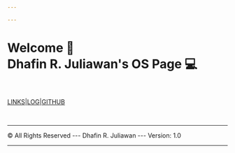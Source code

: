 ```yaml
---

---
```

# Welcome 🍻 <br>  Dhafin R. Juliawan's OS Page 💻
<br>

[LINKS](https://dhafinn.github.io/os222/LINKS/)|[LOG](TXT/mylog.txt)|[GITHUB](https://github.com/dhafinn/os222)
<br>

<br>
<hr>
&copy; All Rights Reserved  ---  Dhafin R. Juliawan  --- Version:  1.0
<hr>
<br>
